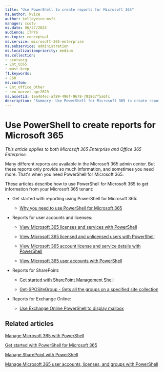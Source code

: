 ```yaml
---
title: "Use PowerShell to create reports for Microsoft 365"
ms.author: kvice
author: kelleyvice-msft
manager: scotv
ms.date: 06/27/2024
audience: ITPro
ms.topic: conceptual
ms.service: microsoft-365-enterprise
ms.subservice: administration
ms.localizationpriority: medium
ms.collection: 
- scotvorg
- Ent_O365
- must-keep
f1.keywords:
- CSH
ms.custom: 
- Ent_Office_Other
- seo-marvel-apr2020
ms.assetid: 1ea4d4ec-af89-496f-9678-701867f5a6fc
description: "Summary: Use PowerShell for Microsoft 365 to create reports that you can't produce in the Microsoft 365 admin center."
---
```


# Use PowerShell to create reports for Microsoft 365

*This article applies to both Microsoft 365 Enterprise and Office 365 Enterprise.*

Many different reports are available in the Microsoft 365 admin center. But these reports only provide so much information, and sometimes you need more. That's when you need PowerShell for Microsoft 365.
  
These articles describe how to use PowerShell for Microsoft 365 to get information from your Microsoft 365 tenant:
  
- Get started with reporting using PowerShell for Microsoft 365:

  - [Why you need to use PowerShell for Microsoft 365](./why-you-need-to-use-microsoft-365-powershell.md)

- Reports for user accounts and licenses:

  - [View Microsoft 365 licenses and services with PowerShell](view-licenses-and-services-with-microsoft-365-powershell.md)

  - [View Microsoft 365 licensed and unlicensed users with PowerShell](view-licensed-and-unlicensed-users-with-microsoft-365-powershell.md)

  - [View Microsoft 365 account license and service details with PowerShell](view-account-license-and-service-details-with-microsoft-365-powershell.md)

  - [View Microsoft 365 user accounts with PowerShell](view-user-accounts-with-microsoft-365-powershell.md)

- Reports for SharePoint:

  - [Get started with SharePoint Management Shell](/powershell/sharepoint/sharepoint-online/connect-sharepoint-online)

  - [Get-SPOSiteGroup - Gets all the groups on a specified site collection](/powershell/module/sharepoint-online/get-spositegroup)

- Reports for Exchange Online:

  - [Use Exchange Online PowerShell to display mailbox](/exchange/recipients-in-exchange-online/manage-user-mailboxes/use-powershell-to-display-mailbox-information)

## Related articles

[Manage Microsoft 365 with PowerShell](manage-microsoft-365-with-microsoft-365-powershell.md)
  
[Get started with PowerShell for Microsoft 365](getting-started-with-microsoft-365-powershell.md)
  
[Manage SharePoint with PowerShell](manage-sharepoint-online-with-microsoft-365-powershell.md)
  
[Manage Microsoft 365 user accounts, licenses, and groups with PowerShell](manage-user-accounts-and-licenses-with-microsoft-365-powershell.md)
